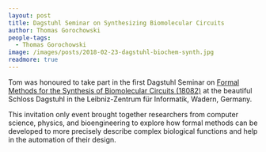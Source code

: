 ```yaml
---
layout: post
title: Dagstuhl Seminar on Synthesizing Biomolecular Circuits
author: Thomas Gorochowski
people-tags: 
  - Thomas Gorochowski
image: /images/posts/2018-02-23-dagstuhl-biochem-synth.jpg
readmore: true
---
```

Tom was honoured to take part in the first Dagstuhl Seminar on [Formal Methods for the Synthesis of Biomolecular Circuits (18082)](http://www.dagstuhl.de/18082) at the beautiful Schloss Dagstuhl in the Leibniz-Zentrum für Informatik, Wadern, Germany.

This invitation only event brought together researchers from computer science, physics, and bioengineering to explore how formal methods can be developed to more precisely describe complex biological functions and help in the automation of their design.